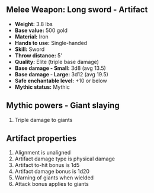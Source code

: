 ## Melee Weapon: Long sword - Artifact

- **Weight:**                 3.8 lbs
- **Base value:**             500 gold
- **Material:**               Iron
- **Hands to use:**           Single-handed
- **Skill:**                  Sword
- **Throw distance:**         5'
- **Quality:**                Elite (triple base damage)
- **Base damage - Small:**    3d8 (avg 13.5)
- **Base damage - Large:**    3d12 (avg 19.5)
- **Safe enchantable level:** +10 or below
- **Mythic status:**          Mythic

## Mythic powers - Giant slaying

1. Triple damage to giants

## Artifact properties

1. Alignment is unaligned
2. Artifact damage type is physical damage
3. Artifact to-hit bonus is 1d5
4. Artifact damage bonus is 1d20
5. Warning of giants when wielded
6. Attack bonus applies to giants
